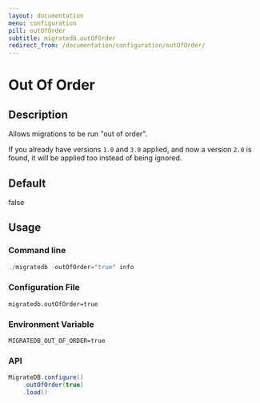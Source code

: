 ```yaml
---
layout: documentation
menu: configuration
pill: outOfOrder
subtitle: migratedb.outOfOrder
redirect_from: /documentation/configuration/outOfOrder/
---
```


# Out Of Order

## Description

Allows migrations to be run "out of order".

If you already have versions `1.0` and `3.0` applied, and now a version `2.0` is found, it will be applied too instead
of being ignored.

## Default

false

## Usage

### Command line

```powershell
./migratedb -outOfOrder="true" info
```

### Configuration File

```properties
migratedb.outOfOrder=true
```

### Environment Variable

```properties
MIGRATEDB_OUT_OF_ORDER=true
```

### API

```java
MigrateDB.configure()
    .outOfOrder(true)
    .load()
```
